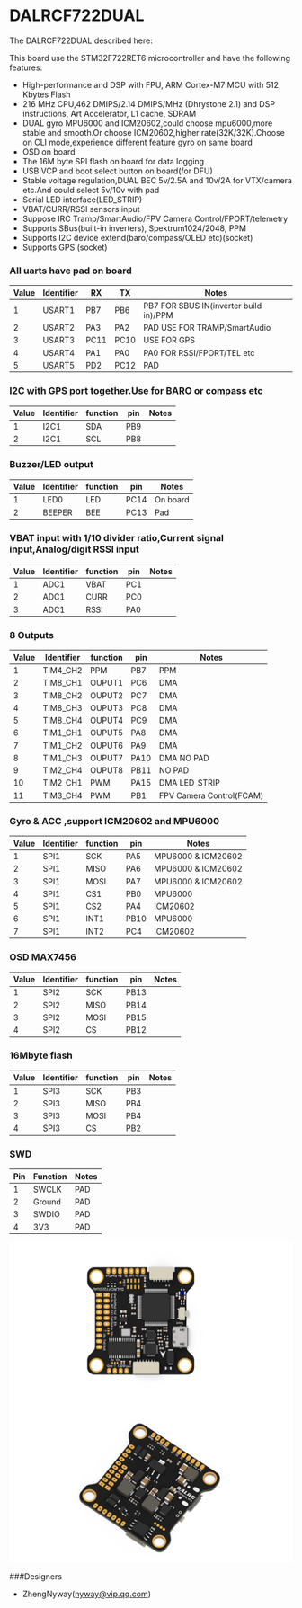 # DALRCF722DUAL

The DALRCF722DUAL described here:

This board use the STM32F722RET6 microcontroller and have the following features:

- High-performance and DSP with FPU, ARM Cortex-M7 MCU with 512 Kbytes Flash
- 216 MHz CPU,462 DMIPS/2.14 DMIPS/MHz (Dhrystone 2.1) and DSP instructions, Art Accelerator, L1 cache, SDRAM
- DUAL gyro MPU6000 and ICM20602,could choose mpu6000,more stable and smooth.Or choose ICM20602,higher rate(32K/32K).Choose on CLI mode,experience different feature gyro on same board
- OSD on board
- The 16M byte SPI flash on board for data logging
- USB VCP and boot select button on board(for DFU)
- Stable voltage regulation,DUAL BEC 5v/2.5A and 10v/2A for VTX/camera etc.And could select 5v/10v with pad
- Serial LED interface(LED_STRIP)
- VBAT/CURR/RSSI sensors input
- Suppose IRC Tramp/SmartAudio/FPV Camera Control/FPORT/telemetry
- Supports SBus(built-in inverters), Spektrum1024/2048, PPM
- Supports I2C device extend(baro/compass/OLED etc)(socket)
- Supports GPS (socket)

### All uarts have pad on board

| Value | Identifier | RX   | TX   | Notes                                  |
| ----- | ---------- | ---- | ---- | -------------------------------------- |
| 1     | USART1     | PB7  | PB6  | PB7 FOR SBUS IN(inverter build in)/PPM |
| 2     | USART2     | PA3  | PA2  | PAD USE FOR TRAMP/SmartAudio           |
| 3     | USART3     | PC11 | PC10 | USE FOR GPS                            |
| 4     | USART4     | PA1  | PA0  | PA0 FOR RSSI/FPORT/TEL etc             |
| 5     | USART5     | PD2  | PC12 | PAD                                    |

### I2C with GPS port together.Use for BARO or compass etc

| Value | Identifier | function | pin | Notes |
| ----- | ---------- | -------- | --- | ----- |
| 1     | I2C1       | SDA      | PB9 |
| 2     | I2C1       | SCL      | PB8 |

### Buzzer/LED output

| Value | Identifier | function | pin  | Notes    |
| ----- | ---------- | -------- | ---- | -------- |
| 1     | LED0       | LED      | PC14 | On board |
| 2     | BEEPER     | BEE      | PC13 | Pad      |

### VBAT input with 1/10 divider ratio,Current signal input,Analog/digit RSSI input

| Value | Identifier | function | pin | Notes |
| ----- | ---------- | -------- | --- | ----- |
| 1     | ADC1       | VBAT     | PC1 |
| 2     | ADC1       | CURR     | PC0 |
| 3     | ADC1       | RSSI     | PA0 |

### 8 Outputs

| Value | Identifier | function | pin  | Notes                    |
| ----- | ---------- | -------- | ---- | ------------------------ |
| 1     | TIM4_CH2   | PPM      | PB7  | PPM                      |
| 2     | TIM8_CH1   | OUPUT1   | PC6  | DMA                      |
| 3     | TIM8_CH2   | OUPUT2   | PC7  | DMA                      |
| 4     | TIM8_CH3   | OUPUT3   | PC8  | DMA                      |
| 5     | TIM8_CH4   | OUPUT4   | PC9  | DMA                      |
| 6     | TIM1_CH1   | OUPUT5   | PA8  | DMA                      |
| 7     | TIM1_CH2   | OUPUT6   | PA9  | DMA                      |
| 8     | TIM1_CH3   | OUPUT7   | PA10 | DMA NO PAD               |
| 9     | TIM2_CH4   | OUPUT8   | PB11 | NO PAD                   |
| 10    | TIM2_CH1   | PWM      | PA15 | DMA LED_STRIP            |
| 11    | TIM3_CH4   | PWM      | PB1  | FPV Camera Control(FCAM) |

### Gyro & ACC ,support ICM20602 and MPU6000

| Value | Identifier | function | pin  | Notes              |
| ----- | ---------- | -------- | ---- | ------------------ |
| 1     | SPI1       | SCK      | PA5  | MPU6000 & ICM20602 |
| 2     | SPI1       | MISO     | PA6  | MPU6000 & ICM20602 |
| 3     | SPI1       | MOSI     | PA7  | MPU6000 & ICM20602 |
| 4     | SPI1       | CS1      | PB0  | MPU6000            |
| 5     | SPI1       | CS2      | PA4  | ICM20602           |
| 6     | SPI1       | INT1     | PB10 | MPU6000            |
| 7     | SPI1       | INT2     | PC4  | ICM20602           |

### OSD MAX7456

| Value | Identifier | function | pin  | Notes |
| ----- | ---------- | -------- | ---- | ----- |
| 1     | SPI2       | SCK      | PB13 |
| 2     | SPI2       | MISO     | PB14 |
| 3     | SPI2       | MOSI     | PB15 |
| 4     | SPI2       | CS       | PB12 |

### 16Mbyte flash

| Value | Identifier | function | pin | Notes |
| ----- | ---------- | -------- | --- | ----- |
| 1     | SPI3       | SCK      | PB3 |
| 2     | SPI3       | MISO     | PB4 |
| 3     | SPI3       | MOSI     | PB4 |
| 4     | SPI3       | CS       | PB2 |

### SWD

| Pin | Function | Notes |
| --- | -------- | ----- |
| 1   | SWCLK    | PAD   |
| 2   | Ground   | PAD   |
| 3   | SWDIO    | PAD   |
| 4   | 3V3      | PAD   |

![DALRCF722DUAL top](images/DALRCF722DUAL-Top.png)
![DALRCF722DUAL bottom](images/DALRCF722DUAL-Botton.jpg)

###Designers

- ZhengNyway(nyway@vip.qq.com)
